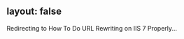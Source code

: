 layout: false
---
<!DOCTYPE html>
<html>
	<head>
		<title>Redirecting to How To Do URL Rewriting on IIS 7 Properly</title>
  		<link rel="canonical" href="http://improve.dk/how-to-do-url-rewriting-on-iis-7-properly/"/>
		<meta http-equiv="content-type" content="text/html; charset=utf-8" />
		<meta http-equiv="refresh" content="0;url=http://improve.dk/how-to-do-url-rewriting-on-iis-7-properly/" />
	</head>
	<body>
		Redirecting to How To Do URL Rewriting on IIS 7 Properly...
	</body>
</html>
